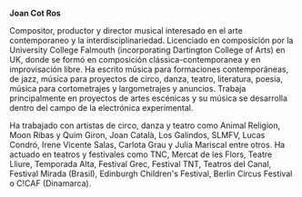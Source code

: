 **Joan Cot Ros**

Compositor, productor y director musical interesado en el arte contemporaneo y la interdisciplinariedad. Licenciado en composición por la University College Falmouth (incorporating Dartington College of Arts) en UK, donde se formó en composición clássica-contemporanea y en improvisación libre. Ha escrito música para formaciones contemporáneas, de jazz, música para proyectos de circo, danza, teatro, literatura, poesia, música para cortometrajes y largometrajes y anuncios. Trabaja principalmente en proyectos de artes escénicas y su música se desarrolla dentro del campo de la electrónica experimental.

Ha trabajado con artistas de circo, danza y teatro como Animal Religion, Moon Ribas y Quim Giron, Joan Català, Los Galindos, SLMFV, Lucas Condró, Irene Vicente Salas, Carlota Grau y Julia Mariscal entre otros. Ha actuado en teatros y festivales como TNC, Mercat de les Flors, Teatre Lliure, Temporada Alta, Festival Grec, Festival TNT, Teatros del Canal, Festival Mirada (Brasil), Edinburgh Children's Festival, Berlin Circus Festival o C!CAF (Dinamarca).
